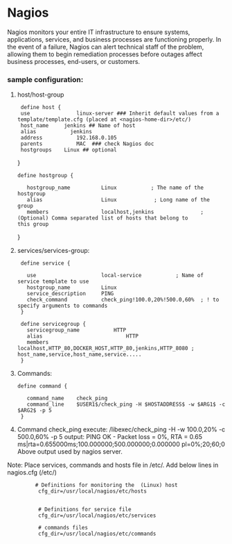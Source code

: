 # Nagios

Nagios monitors your entire IT infrastructure to ensure systems, applications, services, and business processes are functioning properly. In the event of a failure, Nagios can alert technical staff of the problem, allowing them to begin remediation processes before outages affect business processes, end-users, or customers.

### sample configuration:


  1. host/host-group
  
          define host {
          use		        linux-server ### Inherit default values from a template/template.cfg (placed at <nagios-home-dir>/etc/)
          host_name	    jenkins ## Name of host
          alias		      jenkins
          address		    192.168.0.105 
          parents		    MAC  ### check Nagios doc
          hostgroups    Linux ## optional
        }

         define hostgroup {

            hostgroup_name          Linux           ; The name of the hostgroup
            alias                   Linux            ; Long name of the group
            members                 localhost,jenkins               ;(Optional) Comma separated list of hosts that belong to          this group
        }
        
  
  2. services/services-group:


          define service {

            use                     local-service           ; Name of service template to use
            hostgroup_name	        Linux 
            service_description     PING
            check_command           check_ping!100.0,20%!500.0,60%  ; ! to specify arguments to commands
          }

          define servicegroup {
            servicegroup_name	        HTTP
            alias			                HTTP
            members    		            localhost,HTTP_80,DOCKER_HOST,HTTP_80,jenkins,HTTP_8080 ; host_name,service,host_name,service.....
          }

  3. Commands:
  
         define command {

            command_name    check_ping
            command_line    $USER1$/check_ping -H $HOSTADDRESS$ -w $ARG1$ -c $ARG2$ -p 5 
          }


  4. Command check_ping execute:
      <nagios-home-dir>/libexec/check_ping -H <IP> -w 100.0,20% -c 500.0,60% -p 5
      output: PING OK - Packet loss = 0%, RTA = 0.65 ms|rta=0.655000ms;100.000000;500.000000;0.000000 pl=0%;20;60;0
      Above output used by nagios server.
  
  
  Note: Place services, commands and hosts file in <nagios-home-dir>/etc/.
        Add below lines in nagios.cfg (<nagios-home-dir>/etc/)
  
             # Definitions for monitoring the  (Linux) host
              cfg_dir=/usr/local/nagios/etc/hosts


              # Definitions for service file
              cfg_dir=/usr/local/nagios/etc/services

              # commands files
              cfg_dir=/usr/local/nagios/etc/commands
              

  
              
